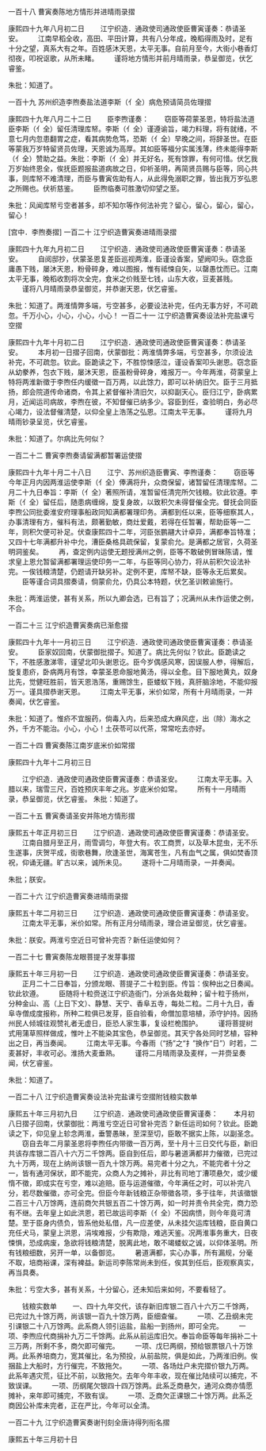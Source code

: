 <!-- { "loadSidebar": true } -->
一百十八 曹寅奏陈地方情形并进晴雨录摺 

康熙四十九年八月初二日 
　　江宁织造．通政使司通政使臣曹寅谨奏：恭请圣安。 
　　江南早稻全收，高田、平田计算，共有八分年成，晚稻得雨及时，足有十分之望，真系大有之年。百姓感沐天恩，太平无事。自前月至今，大街小巷香灯彻夜，叩祝讴歌，从所未睹。 
　　谨将地方情形并前月晴雨录，恭呈御览，伏乞睿鉴。 

朱批：知道了。 

一百十九 苏州织造李煦奏盐法道李斯（亻全）病危预请简员佐理摺 

康熙四十九年八月二十二日 
　　臣李煦谨奏： 
　　窃臣等荷蒙圣恩，特将盐法道臣李斯（亻全）留任清理库帑。李斯（亻全）谨遵谕旨，竭力料理，将有就绪，不意七月内忽患翻胃之症，看其病势危笃，恐斯（亻全）早晚之间，将辞圣世。在臣等蒙我万岁特留贤员佐理，天恩诚为高厚。其如臣等福分实属浅薄，终未能得李斯（亻全）赞助之益。朱批：李斯（亻全）并无好名，死有馀罪，有何可惜。伏乞我万岁始终恩全，俟抚臣题报盐道病故之日，仰祈圣明，再简贤员赐与臣等，同心共事，则库帑不难清理，而臣与曹寅佐助有人，从此得免溺职之罪，皆出我万岁弘恩之所赐也。伏祈慈鉴。 
　　臣煦临奏可胜激切仰望之至。 

朱批：风闻库帑亏空者甚多，却不知尔等作何法补完？留心，留心，留心，留心，留心！ 

[宫中．李煦奏摺] 
一百二十 江宁织造曹寅奏进晴雨录摺 

康熙四十九年九月初二日 
　　江宁织造．通政使司通政使臣曹寅谨奏：恭请圣安。 
　　自阅邸抄，伏蒙圣恩复差臣巡视两淮，臣谨设香案，望阙叩头。窃念臣庸愚下贱，屡沐天恩，粉骨碎身，难以图报，惟有祗悚自矢，以罄愚忱而已。江南太平无事，晚稻收割将次全完，食米之价贱至七钱，山东大收，豆麦甚贱。 
　　谨将八月晴雨录恭呈御览，并恭谢天恩，伏乞睿鉴。 

朱批：知道了。两淮情弊多端，亏空甚多，必要设法补完，任内无事方好，不可疏忽。千万小心，小心，小心，小心！
一百二十一 江宁织造曹寅奏设法补完盐课亏空摺 

康熙四十九年十月初二日 
　　江宁织造．通政使司通政使臣曹寅谨奏：恭请圣安。 
　　本月初一日摺子回南，伏蒙御批：两淮情弊多端，亏空甚多，尔须设法补完，不可疏忽。钦此。臣跪读之下，不胜惊悚感泣，谨设香案叩头谢恩。窃念臣从幼豢养，包衣下贱，屡沐天恩，臣虽粉骨碎身，难报万一。今年两淮，荷蒙皇上特将两淮新徵于李煦任内缓徵一百万两，以此馀力，即可以补纳旧欠。臣于三月抵扬，郎会院道传命诸商，令其上紧督催补清旧欠，以抑副天心。臣归江宁，卧病累月，近闻运司病故，李煦在彼，不知督催已纳多少。容臣到任，查验明白，务必尽心竭力，设法督催清楚，以仰全皇上浩荡之弘恩。江南太平无事。 
　　谨将九月晴雨钞录呈览，伏乞睿鉴。 

朱批：知道了。尔病比先何似？ 

一百二十二 曹寅李煦奏请留满都暂署运使摺 

康熙四十九年十月二十八日 
　　江宁、苏州织造臣曹寅、李煦谨奏： 
　　窃臣等今年正月内因两淮运使李斯（亻全）俸满将升，众商保留，诸暂留任清理库帑。二月二十九日奉旨：李斯（亻全）著照所请，准暂留任清完所欠钱粮。钦此钦遵。李斯（亻全）留任后，随患病缠绵，旋复身故，以致积欠未得督催全完。督抚会同臣李煦公同批委淮安府理事船政同知满都署理印务。满都到任以来，臣等细察其人，办事清理有方，催科有法，颇著勤敏，商灶爱戴，若得在任暂署，帮助臣等一二年，则积欠便可补足。伏查康熙四十二年，河臣张鹏翮大计卓异，满都奉旨特准；又四十七年满都升补中允，漕臣桑格具疏保留，复蒙俞允。是满都之居官，久荷圣明洞鉴矣。 
　　再，查定例内运使无题授满州之例，臣等不敢破例冒昧陈请，惟求皇上恩允暂留满都署理运使印务一二年，与臣等同心协力，将从前积欠设法补完。一俟钱粮清楚，仍题请开缺另补。定例不更，库帑不缺，臣等永无后累矣。 
　　臣等谨合词具摺奏请，倘蒙俞允，仍具公本特题，伏乞圣训敕谕施行。 

朱批：两淮运使，甚有关系，所以九卿会选，已有旨了；况满州从未作运使之例，不合。 

一百二十三 江宁织造曹寅奏病已渐愈摺 

康熙四十九年十一月初三日 
　　江宁织造．通政使司通政使臣曹寅谨奏：恭请圣安。 
　　臣家奴回南，伏蒙御批摺子。知道了。病比先何似？钦此。臣跪读之下，不胜感激涕零，谨望北叩头谢恩讫。臣今岁偶感风寒，因误服人参，得解后，旋复患疥，卧病两月有馀，幸蒙圣恩命服地黄汤，得以全愈。目下服地黄丸，奴身比先，觉健旺胜前，皆天恩浩荡，重赐馀生，臣蝼蚁下贱，真肝脑涂地，不能仰报万一。谨具摺恭谢天恩。 
　　江南太平无事，米价如常，所有十月晴雨录，一并奏闻，伏乞睿鉴。 

朱批：知道了。惟疥不宜服药，倘毒入内，后来恐成大麻风症，出（除）海水之外，千方不能治。小心，小心！土茯苓可以代茶，常常吃去亦好。 

一百二十四 曹寅奏陈江南岁底米价如常摺 

康熙四十九年十二月初三日 

　　江宁织造．通政使司通政使臣曹寅谨奏：恭请圣安。 
　　江南太平无事。入腊以来，瑞雪三尺，百姓预庆丰年之兆。岁底米价如常。 
　　所有十一月晴雨录，恭呈御览，伏乞睿鉴。 
朱批：知道了。 

一百二十五 曹寅奏请圣安并陈地方情形摺 

康熙五十年正月初三日 
　　江宁织造．通政使司通政使臣曹寅谨奏：恭请圣安。 
　　江南自腊月至正月，雨雪调匀，年登大有。农工商贾，以及草木昆虫，无不乐生遂事，庆贺平成，街歌巷舞，欣逢圣世，海寓苍生，凡有血气之属，俱如焚香顶祝，仰诵无疆。旷古以来，诚所未见。 
　　遂将十二月晴雨录，一并奏闻。 

朱批；朕安。 

一百二十六 江宁织造曹寅奏进晴雨录摺 

康熙五十年二月初三日 
　　江宁织造．通政使司通政使臣曹寅谨奏：恭请圣安。 
　　江南太平无事，米价如常。所有正月分晴雨录，理合进呈御览，伏乞睿鉴。 

朱批：朕安。两淮亏空近日可曾补完否？新任运使如何？ 

一百二十七 曹寅奏陈龙眼菩提子发芽事摺 

康熙五十年三月初一日 
　　江宁织造．通政使司通政使臣曹寅谨奏：恭请圣安。 
　　正月二十二日奉旨，分颁龙眼、菩提子二十粒到臣。传旨：俟种出之日奏闻。钦此钦遵。 
　　臣随将十粒赍送江宁织造衙门，分派各处栽种；留十粒于扬州，分种金山、高（上日下文）、静慧、天宁、香阜五寺，每处二粒。二月十九日，香阜寺僧成度报称，所种二粒俱已发芽，臣自验看，命僧加意培植，添守护持。因扬州民人倾城往观赞礼者无虚日，臣恐人家生事，复设栏桅围护。 
　　谨将菩提树式用蒲草照样做成，惟叶上不能染其宝色，恭呈御览。其天宁各处同时艺植，容种出之日，再当奏闻。 
　　江南太平无事。今春雨（“扬”之“扌”换作“日”）时若，二麦甚好，丰收可必。淮扬大麦垂熟。 
　　谨将二月晴雨录及麦样，一并赍呈奏闻，伏乞睿鉴。 

朱批：知道了。 

一百二十八 江宁织造曹寅奏设法补完盐课亏空摺附钱粮实数单 

康熙五十年三月初九日 
　　江宁织造．通政使司通政使臣曹寅谨奏： 
　　本月初八日摺子回南，伏蒙御批：两淮亏空近日可曾补完否？新任运司如何？钦此。臣跪读之下，仰见皇上轸念两淮，垂警愚昧，至深至切，臣敢不据实上陈，以副圣念。 
　　窃自去年二月蒙圣恩将李煦任内带徵一百万两，至十月十三日交代与臣，新旧共该存库银二百八十六万二千馀两。臣自到任后，即与暑道满都并力催徵，已完过九十万两，现在上纳尚该银一百九十馀万两。易完者十分之九，不能完者十分之一，皆有通河保状，即不能完，众商人为之摊补，非比有司地丁漕项悬欠，或少缓惰不徵，即成实在亏空，难以追赔。臣与运道催徵，今年满任之时，可以补完八分，若尽数催徵，亦可全完。但臣今年新钱粮正杂带徵各项，多于往年，共该徵银二百三十八万馀两，连前商欠共银五百二十馀万两，如一时并责令共全完，商力恐有不继。去年皇上如此洪恩，若已故运司李斯（亻全）不因病愦，则今年竟可清楚。至于臣身内债负，皆系他处私借，凡一应差使，从未挂欠运库钱粮，臣自黄口充任犬马，蒙皇上洪恩，涓埃难报，少有欺隐，难逃天鉴。况两淮事务重大，日夜悚惧，恐成病废，急欲将钱粮清楚，脱离此地，敢不竭蝼蚁之诚，以仰体圣明。所有钱粮细数，另开一单，以备御览。 
　　暑道满都，实心办事，所有漏规，分毫不取，培商裕课，深有裨益。新运司李陈常尚未到任，俟其到任后，臣观察真实，再当具奏。 

朱批：亏空大多，甚有关系，十分留心，还未知后来如何，不要看轻了。 

　　钱粮实数单 
　　一、四十九年交代，该存新旧库银二百八十六万二千馀两，已完过九十馀万两，尚该银一百九十馀万两，臣细查催。 
　　一项、乙丑纲未完引课银二十八万馀两。此系商人领引运盐，盐船一到扬州，即可全完。 
　　一项、李煦应代商捐补九万二千馀两。此系从前运库旧欠。奉旨命臣等每年捐补二十三万两，所剩不多，商欠即可催完。 
　　一项、戊巳两纲，预给银票银八十万馀两。此系养培商力，宽其催比，名为预投，从前盐院，俱是如此，乃两淮旧例。俟捆盐上大船时，方行催完，不致拖欠。 
　　一项、各场灶户未完摺价银九万两。此系年遇灾荒，征比不前，以致拖欠。去年今年丰收，现在催比陆续可以捕完，不致误课。 
　　一项、历纲尾欠银四十四万馀两。此系乏商悬欠，通河众商亦情愿摊补，来年即可捕完，不致有误。 
　　一项、乏商欠正课银二十馀万两。此系乏商因公补库未完者，正在严比，今年可以全清。 

一百二十九 江宁织造曹寅奏谢刊刻全唐诗得列衔名摺 

康熙五十年三月初十日 
